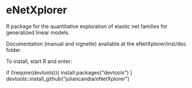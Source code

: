 # eNetXplorer
R package for the quantitative exploration of elastic net families for generalized linear models.

Documentation (manual and vignette) available at the eNetXplorer/inst/doc folder. 

To install, start R and enter:<br />

  if (!require(devtools)){
      install.packages("devtools")
  }
  devtools::install_github("juliancandia/eNetXplorer")
